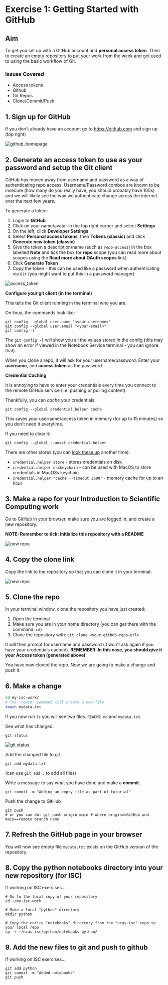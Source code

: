 # Exercise 1: Getting Started with GitHub

## Aim

To get you set up with a GitHub account and **personal access token**.
Then to create an empty repository to put your work from the week and get used to using
the basic workflow of Git.

### Issues Covered

- Access tokens
- Github
- Git Repos
- Clone/Commit/Push 

## 1. Sign up for GitHub

If you don't already have an account go to https://github.com and sign up (top right)
    
![github_homepage](images/github_homepage.png)

## 2. Generate an access token to use as your password and setup the Git client

GitHub has moved away from username and password as a way of authenticating repo access.
Username/Password combos are known to be insecure 
(how many do you really have, you should probably have 100s) and we will likely see the way
we authenticate change across the internet over the next few years.
    
To generate a token:
    
1. Login to **GitHub**
2. Click on your name/avatar in the top right corner and select **Settings**
3. On the left, click **Developer Settings**
4. Select **Personal access tokens**, then **Tokens (classic)** and click **Generate new token (classic)**
5. Give the token a description/name (such as `repo-access`) in the box labelled **Note** and tick the box for **repo** scope (you can read more about scopes using the **Read more about OAuth scopes** link)
6. Click **Generate Token**
7. Copy the token - this can be used like a password when authenticating via `Git` (you might want to put this in a password manager)
    
![access_token](images/access_token.png)
    
**Configure your git client (in the terminal)**
    
This tells the Git client running in the terminal who you are.
    
On linux, the commands look like: 

```
git config --global user.name "<your-username>"
git config --global user.email "<your-email>"
git config -l
```

The `git config -l` will show you all the values stored in the config 
(this may show an error if viewed in the Notebook Service terminal - you can ignore that).
    
When you clone a repo, it will ask for your username/password.
Enter your **username**, and **access token** as the password.
    
**Credential Caching**

It is annoying to have to enter your credentials every time you connect to the
remote GitHub service (i.e. pushing or pulling content). 

Thankfully, you can _cache_ your credentials.
    
```
git config --global credential.helper cache
```
    
This saves your username/access token in memory (for up to 15 minutes) so you don't need it everytime.
    
If you need to clear it:
    
```
git config --global --unset credential.helper
```
    
There are other stores (you can [look these up](https://git-scm.com/docs/gitcredentials) another time):
- `credential.helper store` - stores credentials on disk
- `credential.helper osxkeychain` - can be used with MacOS to store credentials in MacOSs keychain
- `credential.helper "cache --timeout 3600"` - memory cache for up to an hour

## 3. Make a repo for your Introduction to Scientific Computing work

Go to GitHub in your browser, make sure you are logged in, and create
a new repository.

**NOTE: Remember to tick: Initialize this repository with a README**

![new repo](images/new_repo.png)

## 4. Copy the clone link

Copy the link to the repository so that you can clone it in your terminal:

![new repo](images/clone.png)

## 5. Clone the repo

In your terminal window, clone the repository you have just created:

1. Open the terminal
2. Make sure you are in your home directory (you can get there with the command: `cd`)
3. Clone the repository with: `git clone <your-github-repo-url>`
    
It will then prompt for username and password (it won't ask again if you have your credentials cached).
**REMEMBER: In this case, you should give it your Access token (generated above)**
    
You have now cloned the repo. Now we are going to make a change and push it.

## 6. Make a change

```bash
cd my-isc-work/
# The `touch` command will create a new file
touch mydata.txt
```
    
If you now run `ls` you will see two files. `README.md` and `mydata.txt`.
    
See what has changed.
    
```
git status
```
    
![git status](images/git_status.png)
    
Add the changed file to git
    
```
git add mydata.txt
``` 
(can use `git add .` to add all files)

Write a message to say what you have done and make a **commit**.

```
git commit -m "Adding an empty file as part of tutorial"
```

Push the change to GitHub

```
git push 
# or you can do: git push origin main # where origin==GitHub and main==remote branch name
```

## 7. Refresh the GitHub page in your browser

You will now see empty file `mydata.txt` exists on the GitHub version of 
the repository.

## 8. Copy the python notebooks directory into your new repository (for ISC)

If working on ISC exercises...

```
# Go to the local copy of your repository
cd ~/my-isc-work

# Make a local "python" directory
mkdir python

# Copy the entire "notebooks" directory from the "ncas-isc" repo to your local repo
cp -r ~/ncas-isc/python/notebooks python/
```

## 9. Add the new files to git and push to github

If working on ISC exercises...

```
git add python
git commit -m "Added notebooks"
git push
```
